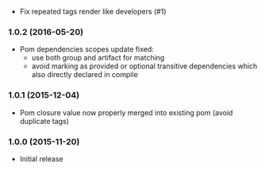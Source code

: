 * Fix repeated tags render like developers (#1)

### 1.0.2 (2016-05-20)
* Pom dependencies scopes update fixed:
    - use both group and artifact for matching
    - avoid marking as provided or optional transitive dependencies which also directly declared in compile

### 1.0.1 (2015-12-04)
* Pom closure value now properly merged into existing pom (avoid duplicate tags)

### 1.0.0 (2015-11-20)
* Initial release